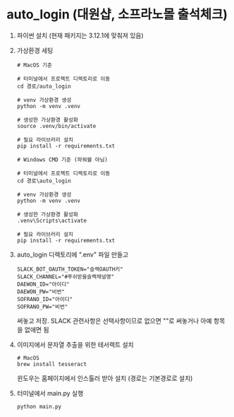 # auto_login (대원샵, 소프라노몰 출석체크)
   
1. 파이썬 설치 (현재 패키지는 3.12.1에 맞춰져 있음)
2. 가상환경 세팅
    ```
    # MacOS 기준

	# 터미널에서 프로젝트 디렉토리로 이동
    cd 경로/auto_login

    # venv 가상환경 생성
    python -m venv .venv

    # 생성한 가상환경 활성화
    source .venv/bin/activate
    
    # 필요 라이브러리 설치
    pip install -r requirements.txt
    ```
	```
    # Windows CMD 기준 (파워쉘 아님)
	
	# 터미널에서 프로젝트 디렉토리로 이동
    cd 경로\auto_login

    # venv 가상환경 생성
    python -m venv .venv

    # 생성한 가상환경 활성화
    .venv\Scripts\activate
    
    # 필요 라이브러리 설치
    pip install -r requirements.txt
    ```
3. auto_login 디렉토리에 ".env" 파일 만들고   
    ```
    SLACK_BOT_OAUTH_TOKEN="슬랙OAUTH키"   
    SLACK_CHANNEL="#푸쉬받을슬랙채널명"   
    DAEWON_ID="아이디"   
    DAEWON_PW="비번"   
    SOFRANO_ID="아이디"   
    SOFRANO_PW="비번"   
    ```
    써놓고 저장. SLACK 관련사항은 선택사항이므로 없으면 ""로 써놓거나 아예 항목을 없애면 됨   
   
4. 이미지에서 문자열 추출을 위한 테서렉트 설치
    ```
    # MacOS
    brew install tesseract
    ```
    윈도우는 홈페이지에서 인스톨러 받아 설치 (경로는 기본경로로 설치)
   
5. 터미널에서 main.py 실행
    ```
    python main.py
    ```
